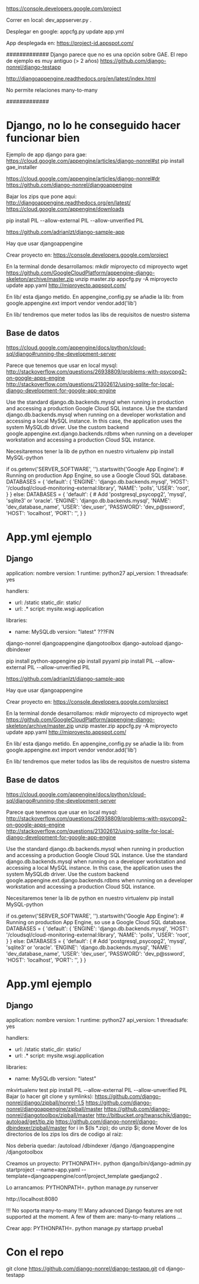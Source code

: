 https://console.developers.google.com/project


Correr en local:
  dev_appserver.py .

Desplegar en google:
  appcfg.py update app.yml

App desplegada en:
   https://project-id.appspot.com/


#############
Django parece que no es una opción sobre GAE.
El repo de ejemplo es muy antiguo (> 2 años)
https://github.com/django-nonrel/django-testapp

http://djangoappengine.readthedocs.org/en/latest/index.html

No permite relaciones many-to-many

#############




# Django, no lo he conseguido hacer funcionar bien
Ejemplo de app django para gae: https://cloud.google.com/appengine/articles/django-nonrel#st
pip install gae_installer

https://cloud.google.com/appengine/articles/django-nonrel#dr
https://github.com/django-nonrel/djangoappengine

Bajar los zips que pone aqui:
http://djangoappengine.readthedocs.org/en/latest/
https://cloud.google.com/appengine/downloads

pip install PIL --allow-external PIL --allow-unverified PIL


https://github.com/adrianlzt/django-sample-app

Hay que usar djangoappengine

Crear proyecto en:
https://console.developers.google.com/project

En la terminal donde desarrollamos:
mkdir miproyecto
cd miproyecto
wget https://github.com/GoogleCloudPlatform/appengine-django-skeleton/archive/master.zip
unzip master.zip
appcfg.py -A miproyecto update app.yaml
http://miproyecto.appspot.com/

En lib/ esta django metido.
En appengine_config.py se añadie la lib:
from google.appengine.ext import vendor
vendor.add('lib')

En lib/ tendremos que meter todos las libs de requisitos de nuestro sistema

## Base de datos
https://cloud.google.com/appengine/docs/python/cloud-sql/django#running-the-development-server

Parece que tenemos que usar en local mysql:
http://stackoverflow.com/questions/26938809/problems-with-psycopg2-on-google-apps-engine
http://stackoverflow.com/questions/21302612/using-sqlite-for-local-django-development-for-google-app-engine

Use the standard django.db.backends.mysql when running in production and accessing a production Google Cloud SQL instance.
Use the standard django.db.backends.mysql when running on a developer workstation and accessing a local MySQL instance. In this case, the application uses the system MySQLdb driver.
Use the custom backend google.appengine.ext.django.backends.rdbms when running on a developer workstation and accessing a production Cloud SQL instance.


Necesitaremos tener la lib de python en nuestro virtualenv
pip install MySQL-python

if os.getenv('SERVER_SOFTWARE', '').startswith('Google App Engine'):
    # Running on production App Engine, so use a Google Cloud SQL database.
    DATABASES = {
        'default': {
            'ENGINE': 'django.db.backends.mysql',
            'HOST': '/cloudsql/cloud-monitoring-external:library',
            'NAME': 'polls',
            'USER': 'root',
        }
    }
else:
    DATABASES = {
        'default': {
            # Add 'postgresql_psycopg2', 'mysql', 'sqlite3' or 'oracle'.
            'ENGINE': 'django.db.backends.mysql',
            'NAME': 'dev_database_name',
            'USER': 'dev_user',
            'PASSWORD': 'dev_p@ssword',
            'HOST': 'localhost',
            'PORT': '',
        }
    } 




# App.yml ejemplo
## Django
application: nombre
version: 1
runtime: python27
api_version: 1
threadsafe: yes

handlers:
- url: /static
  static_dir: static/
- url: .*
  script: mysite.wsgi.application

libraries:
- name: MySQLdb
  version: "latest"
???FIN

django-nonrel
djangoappengine
djangotoolbox
django-autoload
django-dbindexer

pip install python-appengine
pip install pyyaml
pip install PIL --allow-external PIL --allow-unverified PIL


https://github.com/adrianlzt/django-sample-app

Hay que usar djangoappengine

Crear proyecto en:
https://console.developers.google.com/project

En la terminal donde desarrollamos:
mkdir miproyecto
cd miproyecto
wget https://github.com/GoogleCloudPlatform/appengine-django-skeleton/archive/master.zip
unzip master.zip
appcfg.py -A miproyecto update app.yaml
http://miproyecto.appspot.com/

En lib/ esta django metido.
En appengine_config.py se añadie la lib:
from google.appengine.ext import vendor
vendor.add('lib')

En lib/ tendremos que meter todos las libs de requisitos de nuestro sistema

## Base de datos
https://cloud.google.com/appengine/docs/python/cloud-sql/django#running-the-development-server

Parece que tenemos que usar en local mysql:
http://stackoverflow.com/questions/26938809/problems-with-psycopg2-on-google-apps-engine
http://stackoverflow.com/questions/21302612/using-sqlite-for-local-django-development-for-google-app-engine

Use the standard django.db.backends.mysql when running in production and accessing a production Google Cloud SQL instance.
Use the standard django.db.backends.mysql when running on a developer workstation and accessing a local MySQL instance. In this case, the application uses the system MySQLdb driver.
Use the custom backend google.appengine.ext.django.backends.rdbms when running on a developer workstation and accessing a production Cloud SQL instance.


Necesitaremos tener la lib de python en nuestro virtualenv
pip install MySQL-python

if os.getenv('SERVER_SOFTWARE', '').startswith('Google App Engine'):
    # Running on production App Engine, so use a Google Cloud SQL database.
    DATABASES = {
        'default': {
            'ENGINE': 'django.db.backends.mysql',
            'HOST': '/cloudsql/cloud-monitoring-external:library',
            'NAME': 'polls',
            'USER': 'root',
        }
    }
else:
    DATABASES = {
        'default': {
            # Add 'postgresql_psycopg2', 'mysql', 'sqlite3' or 'oracle'.
            'ENGINE': 'django.db.backends.mysql',
            'NAME': 'dev_database_name',
            'USER': 'dev_user',
            'PASSWORD': 'dev_p@ssword',
            'HOST': 'localhost',
            'PORT': '',
        }
    } 




# App.yml ejemplo
## Django
application: nombre
version: 1
runtime: python27
api_version: 1
threadsafe: yes

handlers:
- url: /static
  static_dir: static/
- url: .*
  script: mysite.wsgi.application

libraries:
- name: MySQLdb
  version: "latest"




mkvirtualenv test
pip install PIL --allow-external PIL --allow-unverified PIL
Bajar (o hacer git clone y symlinks):
  https://github.com/django-nonrel/django/zipball/nonrel-1.5
  https://github.com/django-nonrel/djangoappengine/zipball/master
  https://github.com/django-nonrel/djangotoolbox/zipball/master
  http://bitbucket.org/twanschik/django-autoload/get/tip.zip
  https://github.com/django-nonrel/django-dbindexer/zipball/master
for i in $(ls *.zip); do unzip $i; done
Mover de los directorios de los zips los dirs de codigo al raiz:

Nos deberia quedar:
<project>/autoload
<project>/dbindexer
<project>/django
<project>/djangoappengine
<project>/djangotoolbox


Creamos un proyecto:
PYTHONPATH=. python django/bin/django-admin.py startproject --name=app.yaml --template=djangoappengine/conf/project_template gaedjango2 .

Lo arrancamos:
PYTHONPATH=. python manage.py runserver

http://localhost:8080


!!! No soporta many-to-many !!!
Many advanced Django features are not supported at the moment. A few of them are:
many-to-many relations
...

Crear app:
PYTHONPATH=. python manage.py startapp prueba1


# Con el repo
git clone https://github.com/django-nonrel/django-testapp.git
cd django-testapp

